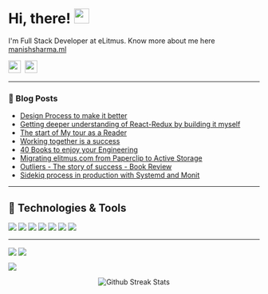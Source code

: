 # Hi, there! <img src="https://raw.githubusercontent.com/MartinHeinz/MartinHeinz/master/wave.gif" width="30px" height="30px">

I'm Full Stack Developer at eLitmus. Know more about me here [manishsharma.ml](https://manishsharma.ml)

<a href="https://twitter.com/ManishS77291587"><img height="25" width="25" src="https://cdn.jsdelivr.net/npm/simple-icons@v3/icons/twitter.svg"></a>&nbsp;
<a href="https://www.linkedin.com/in/manish-sharma-694263157/"><img height="25" width="25" src="https://cdn.jsdelivr.net/npm/simple-icons@v3/icons/linkedin.svg"></a>

<hr/>

### :newspaper: Blog Posts

- [Design Process to make it better
](https://exploremanish.blogspot.com/2020/11/design-process-to-make-it-better.html)
- [Getting deeper understanding of React-Redux by building it myself](https://exploremanish.blogspot.com/2020/06/getting-deeper-understanding-of-react.html)
- [The start of My tour as a Reader](https://exploremanish.blogspot.com/2020/04/the-start-of-my-tour-as-reader.html)
- [Working together is a success](https://exploremanish.blogspot.com/2020/04/working-together-is-success.html)
- [40 Books to enjoy your Engineering
](https://ccinternshipstory.blogspot.com/2020/02/40-books-to-enjoy-your-engineering.html)
- [Migrating elitmus.com from Paperclip to Active Storage](https://www.elitmus.com/blog/technology/migration-from-paperclip-to-activestorage/)
- [Outliers - The story of success - Book Review](https://www.elitmus.com/blog/the-other-side/outliers-the-story-of-success-book-review/)
- [Sidekiq process in production with Systemd and Monit](https://www.elitmus.com/blog/technology/sidekiq-process-in-production-with-systemd-and-monit/)

<hr/>

## 🔧 Technologies & Tools
![](https://img.shields.io/badge/Framework-RubyonRails-informational?style=flat&logo=rubyonrails&logoColor=white&color=2bbc8a)
![](https://img.shields.io/badge/OS-Linux-informational?style=flat&logo=linux&logoColor=white&color=2bbc8a)
![](https://img.shields.io/badge/Editor-VSCode-informational?style=flat&logo=Visual-Studio-Code&logoColor=white&color=2bbc8a)
![](https://img.shields.io/badge/Code-JavaScript-informational?style=flat&logo=javascript&logoColor=white&color=2bbc8a)
![](https://img.shields.io/badge/Code-Python-informational?style=flat&logo=python&logoColor=white&color=2bbc8a)
![](https://img.shields.io/badge/Code-React-informational?style=flat&logo=react&logoColor=white&color=2bbc8a)
![](https://img.shields.io/badge/Code-Node.js-informational?style=flat&logo=node.js&logoColor=white&color=2bbc8a)
<!--## &#x1f4c8; GitHub Stats
-->
<hr/>

<img align="center" src="https://github-readme-stats.vercel.app/api?username=maniSHarma7575&show_icons=true&include_all_commits=true&count_private=true&line_height=24&theme=vue&hide=stars" />  <img align="center" src="https://github-readme-stats.vercel.app/api/top-langs/?username=maniSHarma7575&show_icons=true&include_all_commits=true&line_height=30&count_private=true&layout=compact&theme=vue" />

<!-- links to social media icons -->

<!-- icons with padding -->

[1.1]: http://i.imgur.com/tXSoThF.png (twitter icon with padding)
[2.1]: http://i.imgur.com/0o48UoR.png (github icon with padding)

<!-- icons without padding -->

[1.2]: http://i.imgur.com/wWzX9uB.png (twitter icon without padding)
[2.2]: http://i.imgur.com/9I6NRUm.png (github icon without padding)
[3.2]: https://raw.githubusercontent.com/MartinHeinz/MartinHeinz/master/linkedin-3-16.png (LinkedIn icon without padding)


<!-- links to your social media accounts -->

[1]: https://twitter.com/ManishS77291587
[2]: https://github.com/maniSHarma7575
[3]: https://www.linkedin.com/in/manish-sharma-694263157/


![](https://komarev.com/ghpvc/?username=maniSharma7575&color=dc143c)

<p align="center">
<img src="https://github-readme-streak-stats.herokuapp.com/?user=maniSHarma7575" alt="Github Streak Stats">
</p>

